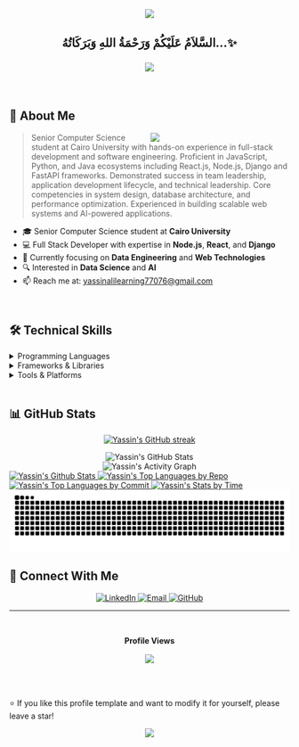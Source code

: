 <div align="center">
  <img src="https://capsule-render.vercel.app/api?type=waving&color=gradient&height=200&section=header&text=Yassin%20Ali&fontSize=80&fontAlignY=35&animation=twinkling&fontColor=white" />
</div>

<div align='center'>

## <b>السَّلاَمُ عَلَيْكُمْ وَرَحْمَةُ اللهِ وَبَرَكَاتُهُ...✨</b>

</div>
<h3 align="center">
    <img src="https://readme-typing-svg.herokuapp.com/?font=Righteous&size=35&center=true&vCenter=true&width=500&height=70&duration=4000&lines=Hi+There!+👋;I'm+Yassin+Ali!;Software+Engineer;Backend+Engineer;Computer+Science+Student" />
</h3>

<br/>

## 🚀 About Me

<picture> <img align="right" src="https://github.com/7oSkaaa/7oSkaaa/blob/main/Images/Right_Side.gif?raw=true" width = 250px></picture>

>  Senior Computer Science student at Cairo University with hands-on experience in full-stack development and software engineering. Proficient in JavaScript, Python, and Java ecosystems including React.js, Node.js, Django and FastAPI frameworks. Demonstrated success in team leadership, application development lifecycle, and technical leadership. Core competencies in system design, database architecture, and performance optimization. Experienced in building scalable web systems and AI-powered applications.

- 🎓 Senior Computer Science student at **Cairo University**
- 💻 Full Stack Developer with expertise in **Node.js**, **React**, and **Django**
- 🌱 Currently focusing on **Data Engineering** and **Web Technologies**
- 🔍 Interested in **Data Science** and **AI**
- 📫 Reach me at: [yassinalilearning77076@gmail.com](mailto:yassinalilearning77076@gmail.com) <!-- - 🌐 Visit my [Portfolio](https://yassin-ali.netlify.app)--><!-- - 📄 Check my [CV](https://github.com/YassenAli/My-CV)--><!-- - 🏆 View my [Certificates](https://github.com/YassenAli/My-Certificates)-->

<br/>

## 🛠️ Technical Skills

<details>
<summary>Programming Languages</summary>
<br/>

![Python](https://img.shields.io/badge/Python-3776AB?style=for-the-badge&logo=python&logoColor=white)
![JavaScript](https://img.shields.io/badge/JavaScript-F7DF1E?style=for-the-badge&logo=javascript&logoColor=black)
![Java](https://img.shields.io/badge/Java-ED8B00?style=for-the-badge&logo=openjdk&logoColor=white)
![C++](https://img.shields.io/badge/C++-00599C?style=for-the-badge&logo=c%2B%2B&logoColor=white)
![SQL](https://img.shields.io/badge/SQL-4479A1?style=for-the-badge&logo=mysql&logoColor=white)
![HTML5](https://img.shields.io/badge/HTML5-E34F26?style=for-the-badge&logo=html5&logoColor=white)
![CSS3](https://img.shields.io/badge/CSS3-1572B6?style=for-the-badge&logo=css3&logoColor=white)

</details>

<details>
<summary>Frameworks & Libraries</summary>
<br/>

![React](https://img.shields.io/badge/React-20232A?style=for-the-badge&logo=react&logoColor=61DAFB)
![Node.js](https://img.shields.io/badge/Node.js-339933?style=for-the-badge&logo=nodedotjs&logoColor=white)
![Django](https://img.shields.io/badge/Django-092E20?style=for-the-badge&logo=django&logoColor=white)
![Spring Boot](https://img.shields.io/badge/Spring_Boot-6DB33F?style=for-the-badge&logo=spring-boot&logoColor=white)
![Express.js](https://img.shields.io/badge/Express.js-000000?style=for-the-badge&logo=express&logoColor=white)

</details>

<details>
<summary>Tools & Platforms</summary>
<br/>

![Git](https://img.shields.io/badge/Git-F05032?style=for-the-badge&logo=git&logoColor=white)
![MySQL](https://img.shields.io/badge/MySQL-4479A1?style=for-the-badge&logo=mysql&logoColor=white)
![MongoDB](https://img.shields.io/badge/MongoDB-47A248?style=for-the-badge&logo=mongodb&logoColor=white)
![AWS](https://img.shields.io/badge/AWS-232F3E?style=for-the-badge&logo=amazon-aws&logoColor=white)
![Docker](https://img.shields.io/badge/Docker-2496ED?style=for-the-badge&logo=docker&logoColor=white)

</details>

<br/>

<!-- ## 🎯 Featured Projects

<div align="center">

<a href="https://github.com/YassenAli/Mentoria">
  <img src="https://github-readme-stats.vercel.app/api/pin/?username=YassenAli&repo=Mentoria&theme=react&bg_color=1F222E&title_color=F85D7F&hide_border=true&icon_color=F8D866&show_icons=true" alt="Mentoria" />
</a>

<a href="https://github.com/YassenAli/Event-System">
  <img src="https://github-readme-stats.vercel.app/api/pin/?username=YassenAli&repo=Event-System&theme=react&bg_color=1F222E&title_color=F85D7F&hide_border=true&icon_color=F8D866&show_icons=true" alt="Eventi" />
</a>

<a href="https://github.com/YassenAli/Libri">
  <img src="https://github-readme-stats.vercel.app/api/pin/?username=YassenAli&repo=Libri&theme=react&bg_color=1F222E&title_color=F85D7F&hide_border=true&icon_color=F8D866&show_icons=true" alt="Libri" />
</a>

<a href="https://github.com/YassenAli/Learning-Management-System-LMS">
  <img src="https://github-readme-stats.vercel.app/api/pin/?username=YassenAli&repo=Learning-Management-System-LMS&theme=react&bg_color=1F222E&title_color=F85D7F&hide_border=true&icon_color=F8D866&show_icons=true" alt="LMS" />
</a>

</div>

<p align="center">
  <a href="https://github.com/YassenAli?tab=repositories">
    <img alt="All Repositories" title="All Repositories" src="https://custom-icon-badges.demolab.com/badge/-Click%20Here%20For%20All%20My%20Repos-1F222E?style=for-the-badge&logoColor=white&logo=repo"/>
  </a>
</p> -->

## 📊 GitHub Stats

<p align="center">
    <a href="https://github-readme-streak-stats.herokuapp.com/?user=YassenAli&theme=radical&hide_border=true">
      <img src="https://github-readme-streak-stats.herokuapp.com/?user=YassenAli&theme=radical&hide_border=true" alt="Yassin's GitHub streak"/>
    </a>
</p>

<div align="center">
<!--   <a href="https://github-readme-streak-stats.herokuapp.com/?user=YassenAli&theme=radical&hide_border=true">
  <img src="https://github-readme-streak-stats.herokuapp.com/?user=YassenAli&theme=radical&hide_border=true" alt="Yassin's GitHub Streak" />
    </a> -->
  <img src="https://github-readme-stats.vercel.app/api?username=YassenAli&show_icons=true&theme=radical&hide_border=true" alt="Yassin's GitHub Stats" />
</div>

<div align="center">
  <img src="https://github-readme-activity-graph.vercel.app/graph?username=YassenAli&custom_title=Yassin's%20GitHub%20Activity%20Graph&bg_color=141321&color=A9FEF7&line=626069&point=F8D847&area_color=FE428E&title_color=FE428E&area=true" alt="Yassin's Activity Graph" />
</div>

<a> 
  <a href="https://denvercoder1-github-readme-stats.vercel.app/api?username=YassenAli&show_icons=true&count_private=true&theme=radical&hide_border=true">
    <img alt="Yassin's Github Stats" src="https://denvercoder1-github-readme-stats.vercel.app/api?username=YassenAli&show_icons=true&count_private=true&theme=radical" height="192px" width="49.5%"/>
  </a>
  <a href="https://github.com/YassenAli">
    <img alt="Yassin's Top Languages by Repo" src="https://github-readme-stats.vercel.app/api/top-langs/?username=YassenAli&langs_count=8&layout=compact&theme=radical" height="192px" width="49.5%"/>
  </a>
</a>

<a href="https://github.com/YassenAli">
  <img alt="Yassin's Top Languages by Commit" src="https://github-profile-summary-cards.vercel.app/api/cards/most-commit-language?username=YassenAli&theme=radical" width="49.5%" />
  <img alt="Yassin's Stats by Time" src="https://github-profile-summary-cards.vercel.app/api/cards/productive-time?username=YassenAli&theme=radical" width="49.5%" />
</a>

<!-- Snake Animation -->
<img src="https://raw.githubusercontent.com/YassenAli/YassenAli/output/snake.svg" alt="Snake animation" />

<!-- 3D Contribution Graph -->
<!-- ![3D Profile](./profile-3d-contrib/profile-night-rainbow.svg) -->
<!-- ![3D Profile](https://github.com/JayantGoel001/JayantGoel001/blob/master/profile-3d-contrib/profile-night-rainbow.svg) -->

## 🤝 Connect With Me

<p align="center">
  <a href="https://linkedin.com/in/yassin-ali-10497a252">
    <img src="https://img.shields.io/badge/LinkedIn-0077B5?style=for-the-badge&logo=linkedin&logoColor=white" alt="LinkedIn"/>
  </a>
  <a href="mailto:yassinalilearning77076@gmail.com">
    <img src="https://img.shields.io/badge/Gmail-D14836?style=for-the-badge&logo=gmail&logoColor=white" alt="Email"/>
  </a>
  <a href="https://github.com/YassenAli">
    <img src="https://img.shields.io/badge/GitHub-100000?style=for-the-badge&logo=github&logoColor=white" alt="GitHub"/>
  </a>
  <!-- <a href="https://www.hackerrank.com/profile/yassinalil">
    <img src="https://img.shields.io/badge/-Hackerrank-2EC866?style=for-the-badge&logo=HackerRank&logoColor=white" alt="HackerRank"/>
  </a> -->
</p>

---

<!-- Visitors Count -->
<div align="center">
  <br/><p align="centre"><b>Profile Views</b></p>  
  <p align="center">
    <a href="https://profile-counter.glitch.me/YassenAli/count.svg">
  <img align="center" src="https://profile-counter.glitch.me/YassenAli/count.svg" />
      </a>
  </p>
  <br/>
</div>

<br/>

⭐️ If you like this profile template and want to modify it for yourself, please leave a star!

<div align="center">
  <img src="https://capsule-render.vercel.app/api?type=waving&color=gradient&height=100&section=footer" />
</div>
